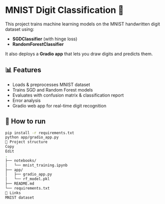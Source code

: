 # MNIST Digit Classification 🎯

This project trains machine learning models on the MNIST handwritten digit dataset using:
- **SGDClassifier** (with hinge loss)
- **RandomForestClassifier**

It also deploys a **Gradio app** that lets you draw digits and predicts them.

## 📊 Features
- Loads & preprocesses MNIST dataset
- Trains SGD and Random Forest models
- Evaluates with confusion matrix & classification report
- Error analysis
- Gradio web app for real-time digit recognition

## 🚀 How to run
```bash
pip install -r requirements.txt
python app/gradio_app.py
📂 Project structure
Copy
Edit
.
├── notebooks/
│   └── mnist_training.ipynb
├── app/
│   ├── gradio_app.py
│   └── rf_model.pkl
├── README.md
└── requirements.txt
🔗 Links
MNIST dataset
